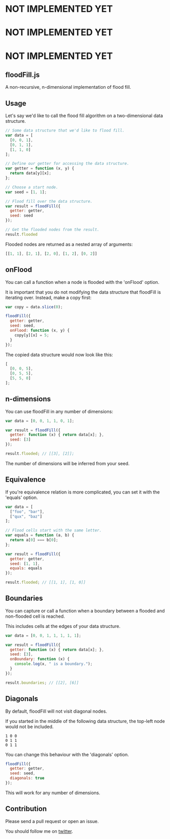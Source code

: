 # NOT IMPLEMENTED YET
# NOT IMPLEMENTED YET
# NOT IMPLEMENTED YET

## floodFill.js

A non-recursive, n-dimensional implementation of flood fill.

## Usage

Let's say we'd like to call the flood fill algorithm on a two-dimensional data structure.

```javascript
// Some data structure that we'd like to flood fill.
var data = [
  [0, 0, 1],
  [0, 1, 1],
  [1, 1, 0]
];

// Define our getter for accessing the data structure.
var getter = function (x, y) {
  return data[y][x];
};

// Choose a start node.
var seed = [1, 1];

// Flood fill over the data structure.
var result = floodFill({
  getter: getter,
  seed: seed
});

// Get the flooded nodes from the result.
result.flooded
```

Flooded nodes are returned as a nested array of arguments:

```javascript
[[1, 1], [2, 1], [2, 0], [1, 2], [0, 2]]
```

## onFlood

You can call a function when a node is flooded with the 'onFlood' option.

It is important that you do not modifying the data structure that floodFill is iterating over. Instead, make a copy first:

```javascript
var copy = data.slice(0);

floodFill({
  getter: getter,
  seed: seed,
  onFlood: function (x, y) {
    copy[y][x] = 5;
  }
});
```

The copied data structure would now look like this:

```javascript
[
  [0, 0, 5],
  [0, 5, 5],
  [5, 5, 0]
];
```

## n-dimensions
You can use floodFill in any number of dimensions:

```javascript
var data = [0, 0, 1, 1, 0, 1];

var result = floodFill({
  getter: function (x) { return data[x]; },
  seed: [3]
});

result.flooded; // [[3], [2]];
```

The number of dimensions will be inferred from your seed.

## Equivalence

If you're equivalence relation is more complicated, you can set it with the 'equals' option.

```javascript
var data = [
  ["foo", "bar"],
  ["qux", "baz"]
];

// Flood cells start with the same letter.
var equals = function (a, b) {
  return a[0] === b[0];
};

var result = floodFill({
  getter: getter,
  seed: [1, 1],
  equals: equals
});

result.flooded; // [[1, 1], [1, 0]]
```

## Boundaries

You can capture or call a function when a boundary between a flooded and non-flooded cell is reached.

This includes cells at the edges of your data structure.

```javascript
var data = [0, 0, 1, 1, 1, 1, 1];

var result = floodFill({
  getter: function (x) { return data[x]; },
  seed: [3],
  onBoundary: function (x) {
    console.log(x, " is a boundary.");
  }
});

result.boundaries; // [[2], [6]]
```

## Diagonals

By default, floodFill will not visit diagonal nodes.

If you started in the middle of the following data structure, the top-left node would not be included.

```
1 0 0
0 1 1
0 1 1
```

You can change this behaviour with the 'diagonals' option.

```javascript
floodFill({
  getter: getter,
  seed: seed,
  diagonals: true
});
```

This will work for any number of dimensions.

## Contribution

Please send a pull request or open an issue.

You should follow me on [twitter](https://twitter.com/cpatuzzo).
